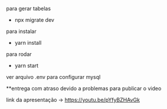 para gerar tabelas
- npx migrate dev

para instalar
- yarn install

para rodar
- yarn start

ver arquivo .env para configurar mysql

**entrega com atraso devido a problemas para publicar o video

link da apresentação -> https://youtu.be/pYfyBZHAvGk

